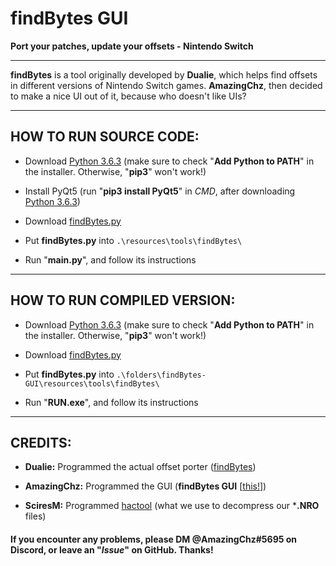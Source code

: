 # findBytes GUI
**Port your patches, update your offsets - Nintendo Switch**

---

**findBytes** is a tool originally developed by **Dualie**, which helps find offsets in different versions of Nintendo Switch games. **AmazingChz**, then decided to make a nice UI out of it, because who doesn't like UIs?

---

## HOW TO RUN SOURCE CODE:

  - Download [Python 3.6.3](https://www.python.org/downloads/release/python-363/) (make sure to check "**Add Python to PATH**" in the installer. Otherwise, "**pip3**" won't work!)

  - Install PyQt5 (run "**pip3 install PyQt5**" in *CMD*, after downloading [Python 3.6.3](https://www.python.org/downloads/release/python-363/))
  
  - Download [findBytes.py](https://gist.github.com/3096/ffd6d257f148aab0b74bfc50dfe43e80)
  
  - Put **findBytes.py** into `.\resources\tools\findBytes\`
  
  - Run "**main.py**", and follow its instructions
  
---

## HOW TO RUN COMPILED VERSION:

  - Download [Python 3.6.3](https://www.python.org/downloads/release/python-363/) (make sure to check "**Add Python to PATH**" in the installer. Otherwise, "**pip3**" won't work!)

  - Download [findBytes.py](https://gist.github.com/3096/ffd6d257f148aab0b74bfc50dfe43e80)
  
  - Put **findBytes.py** into `.\folders\findBytes-GUI\resources\tools\findBytes\`
  
  - Run "**RUN.exe**", and follow its instructions

---

## CREDITS:

  - **Dualie:** Programmed the actual offset porter ([findBytes](https://gist.github.com/3096/ffd6d257f148aab0b74bfc50dfe43e80))

  - **AmazingChz:** Programmed the GUI (**findBytes GUI** [[this!](https://github.com/AmazingChz/findBytes-GUI/releases/latest)])

  - **SciresM:** Programmed [hactool](https://github.com/SciresM/hactool/releases/latest) (what we use to decompress our ***.NRO** files)

#### If you encounter any problems, please DM **@AmazingChz#5695** on Discord, or leave an "*Issue*" on GitHub. Thanks!
